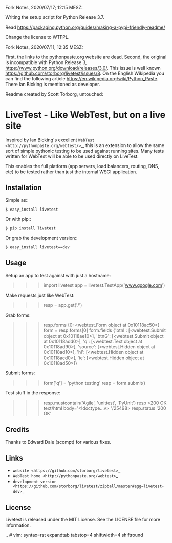 Fork Notes, 2020/07/17; 12:15 MESZ:

Writing the setup script for Python Release 3.7.

Read https://packaging.python.org/guides/making-a-pypi-friendly-readme/

Change the license to WTFPL.


Fork Notes, 2020/07/11; 12:35 MESZ:

First, the links to the pythonpaste.org website are dead. Second, the original is incompatible with Python Release 3, https://www.python.org/download/releases/3.0/. This issue is well known https://github.com/storborg/livetest/issues/8. On the English Wikipedia you can find the following article https://en.wikipedia.org/wiki/Python_Paste. There Ian Bicking is mentioned as developer.

Readme created by Scott Torborg, untouched:

LiveTest - Like WebTest, but on a live site
===========================================

Inspired by Ian Bicking's excellent `WebTest <http://pythonpaste.org/webtest/>`_, this is an extension to allow the same sort of simple pythonic testing to be used against running sites. Many tests written for WebTest will be able to be used directly on LiveTest.

This enables the full platform (app servers, load balancers, routing, DNS, etc) to be tested rather than just the internal WSGI application.

Installation
------------

Simple as::

    $ easy_install livetest

Or with pip::

    $ pip install livetest

Or grab the development version::

    $ easy_install livetest==dev


Usage
-----

Setup an app to test against with just a hostname:

>>> import livetest
>>> app = livetest.TestApp('www.google.com')

Make requests just like WebTest:

>>> resp = app.get('/')

Grab forms:

>>> resp.forms
{0: <webtest.Form object at 0x10118ac50>}
>>> form = resp.forms[0]
>>> form.fields
{'btnI': [<webtest.Submit object at 0x10118ae10>],
 'btnG': [<webtest.Submit object at 0x10118add0>],
 'q': [<webtest.Text object at 0x10118ad90>],
 'source': [<webtest.Hidden object at 0x10118ad10>],
 'hl': [<webtest.Hidden object at 0x10118acd0>],
 'ie': [<webtest.Hidden object at 0x10118ad50>]}

Submit forms:

>>> form['q'] = 'python testing'
>>> resp = form.submit()

Test stuff in the response:

>>> resp.mustcontain('Agile', 'unittest', 'PyUnit')
>>> resp
<200 OK text/html body='<!doctype...v>  '/25498>
>>> resp.status
'200 OK'


Credits
-------
Thanks to Edward Dale (scompt) for various fixes.


Links
-----
* `website <https://github.com/storborg/livetest>`_
* `WebTest home <http://pythonpaste.org/webtest>`_
* `development version <https://github.com/storborg/livetest/zipball/master#egg=livetest-dev>`_


License
-------

Livetest is released under the MIT License. See the LICENSE file for more information.


.. # vim: syntax=rst expandtab tabstop=4 shiftwidth=4 shiftround
